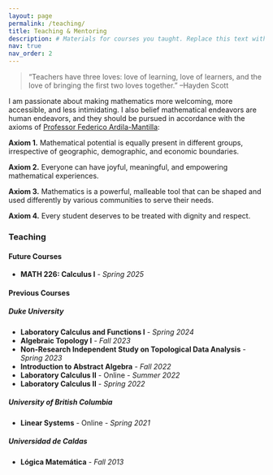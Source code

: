 ```yaml
---
layout: page
permalink: /teaching/
title: Teaching & Mentoring
description: # Materials for courses you taught. Replace this text with your description.
nav: true
nav_order: 2
---
```


> “Teachers have three loves: love of learning, love of learners, and the love of bringing the first two loves together.”
> –Hayden Scott

I am passionate about making mathematics more welcoming, more accessible, and less intimidating. I also belief mathematical endeavors are human endeavors, and they should be pursued in accordance with the axioms of [Professor Federico Ardila-Mantilla](https://fardila.com):

**Axiom 1.** Mathematical potential is equally present in different groups, irrespective of geographic, demographic, and economic boundaries.

**Axiom 2.** Everyone can have joyful, meaningful, and empowering mathematical experiences.

**Axiom 3.** Mathematics is a powerful, malleable tool that can be shaped and used differently by various communities to serve their needs.

**Axiom 4.** Every student deserves to be treated with dignity and respect.

<!--For now, this page is assumed to be a static description of your courses. You can convert it to a collection similar to `_projects/` so that you can have a dedicated page for each course.

Organize your courses by years, topics, or universities, however you like!-->


### Teaching

#### Future Courses
- **MATH 226: Calculus I** - _Spring 2025_


#### Previous Courses

##### Duke University
- **Laboratory Calculus and Functions I** - _Spring 2024_
- **Algebraic Topology I** - _Fall 2023_
- **Non-Research Independent Study on Topological Data Analysis** - _Spring 2023_
- **Introduction to Abstract Algebra** - _Fall 2022_
- **Laboratory Calculus II** - Online - _Summer 2022_
- **Laboratory Calculus II** - _Spring 2022_

##### University of British Columbia
- **Linear Systems** - Online - _Spring 2021_

##### Universidad de Caldas
- **Lógica Matemática** - _Fall 2013_

